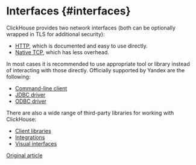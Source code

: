# Interfaces {#interfaces}

ClickHouse provides two network interfaces (both can be optionally wrapped in TLS for additional security):

* [HTTP](http.md), which is documented and easy to use directly.
* [Native TCP](tcp.md), which has less overhead.

In most cases it is recommended to use appropriate tool or library instead of interacting with those directly. Officially supported by Yandex are the following:
* [Command-line client](cli.md)
* [JDBC driver](jdbc.md)
* [ODBC driver](odbc.md)

There are also a wide range of third-party libraries for working with ClickHouse:
* [Client libraries](third-party/client_libraries.md)
* [Integrations](third-party/integrations.md)
* [Visual interfaces](third-party/gui.md)

[Original article](https://clickhouse.yandex/docs/en/interfaces/) <!--hide-->
